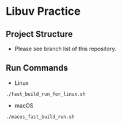 # Libuv Practice

## Project Structure
- Please see branch list of this repository.

## Run Commands
- Linux
```text
./fast_build_run_for_linux.sh
```
- macOS
```text
./macos_fast_build_run.sh
```